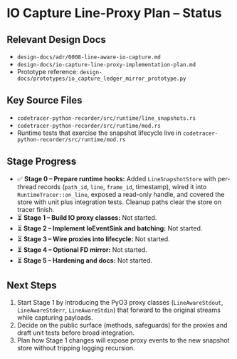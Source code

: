 # IO Capture Line-Proxy Plan – Status

## Relevant Design Docs
- `design-docs/adr/0008-line-aware-io-capture.md`
- `design-docs/io-capture-line-proxy-implementation-plan.md`
- Prototype reference: `design-docs/prototypes/io_capture_ledger_mirror_prototype.py`

## Key Source Files
- `codetracer-python-recorder/src/runtime/line_snapshots.rs`
- `codetracer-python-recorder/src/runtime/mod.rs`
- Runtime tests that exercise the snapshot lifecycle live in `codetracer-python-recorder/src/runtime/mod.rs`

## Stage Progress
- ✅ **Stage 0 – Prepare runtime hooks:** Added `LineSnapshotStore` with per-thread records (`path_id`, `line`, `frame_id`, timestamp), wired it into `RuntimeTracer::on_line`, exposed a read-only handle, and covered the store with unit plus integration tests. Cleanup paths clear the store on tracer finish.
- ⏳ **Stage 1 – Build IO proxy classes:** Not started.
- ⏳ **Stage 2 – Implement IoEventSink and batching:** Not started.
- ⏳ **Stage 3 – Wire proxies into lifecycle:** Not started.
- ⏳ **Stage 4 – Optional FD mirror:** Not started.
- ⏳ **Stage 5 – Hardening and docs:** Not started.

## Next Steps
1. Start Stage 1 by introducing the PyO3 proxy classes (`LineAwareStdout`, `LineAwareStderr`, `LineAwareStdin`) that forward to the original streams while capturing payloads.
2. Decide on the public surface (methods, safeguards) for the proxies and draft unit tests before broad integration.
3. Plan how Stage 1 changes will expose proxy events to the new snapshot store without tripping logging recursion.
